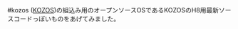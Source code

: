 #kozos
([KOZOS](http://kozos.jp/kozos/index.html "KOZOSプロジェクト"))の組込み用のオープンソースOSであるKOZOSのH8用最新ソースコードっぽいものをあげてみました。


